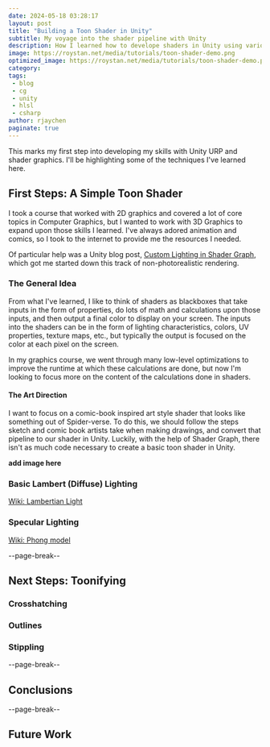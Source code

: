 ```yaml
---
date: 2024-05-18 03:28:17
layout: post
title: "Building a Toon Shader in Unity"
subtitle: My voyage into the shader pipeline with Unity
description: How I learned how to develope shaders in Unity using various lighting, shading, and post-processing effects for a desired NPR look.
image: https://roystan.net/media/tutorials/toon-shader-demo.png
optimized_image: https://roystan.net/media/tutorials/toon-shader-demo.png
category:
tags: 
 - blog
 - cg
 - unity
 - hlsl
 - csharp
author: rjaychen
paginate: true
---
```

This marks my first step into developing my skills with Unity URP and shader graphics. I'll be highlighting some of the techniques I've learned here. 

## First Steps: A Simple Toon Shader

I took a course that worked with 2D graphics and covered a lot of core topics in Computer Graphics, but I wanted to work with 3D Graphics to expand upon those skills I learned. I've always adored animation and comics, so I took to the internet to provide me the resources I needed.

Of particular help was a Unity blog post, [Custom Lighting in Shader Graph](https://blog.unity.com/engine-platform/custom-lighting-in-shader-graph-expanding-your-graphs-in-2019), which got me started down this track of non-photorealistic rendering.

### The General Idea

From what I've learned, I like to think of shaders as blackboxes that take inputs in the form of properties, do lots of math and calculations upon those inputs, and then output a final color to display on your screen. The inputs into the shaders can be in the form of lighting characteristics, colors, UV properties, texture maps, etc., but typically the output is focused on the color at each pixel on the screen. 

In my graphics course, we went through many low-level optimizations to improve the runtime at which these calculations are done, but now I'm looking to focus more on the content of the calculations done in shaders. 

#### The Art Direction
I want to focus on a comic-book inspired art style shader that looks like something out of Spider-verse. To do this, we should follow the steps sketch and comic book artists take when making drawings, and convert that pipeline to our shader in Unity. Luckily, with the help of Shader Graph, there isn't as much code necessary to create a basic toon shader in Unity.

**add image here**

### Basic Lambert (Diffuse) Lighting
[Wiki: Lambertian Light](https://en.wikipedia.org/wiki/Lambertian_reflectance)
### Specular Lighting
[Wiki: Phong model](https://en.wikipedia.org/wiki/Phong_reflection_model)

--page-break--
## Next Steps: Toonifying
### Crosshatching
### Outlines
### Stippling
--page-break--
## Conclusions
--page-break--
## Future Work
